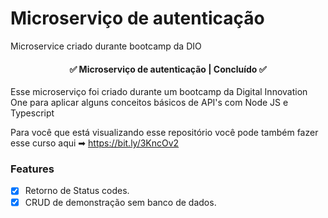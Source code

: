 # Microserviço de autenticação
Microservice criado durante bootcamp da DIO

<h4 align="center"> 
	✅  Microserviço de autenticação | Concluído ✅
</h4>

Esse microserviço foi criado durante um bootcamp da Digital Innovation One para aplicar alguns conceitos básicos de API's com Node JS e Typescript

Para você que está visualizando esse repositório você pode também fazer esse curso aqui ➡ https://bit.ly/3KncOv2


### Features

- [x] Retorno de Status codes.
- [x] CRUD de demonstração sem banco de dados.

